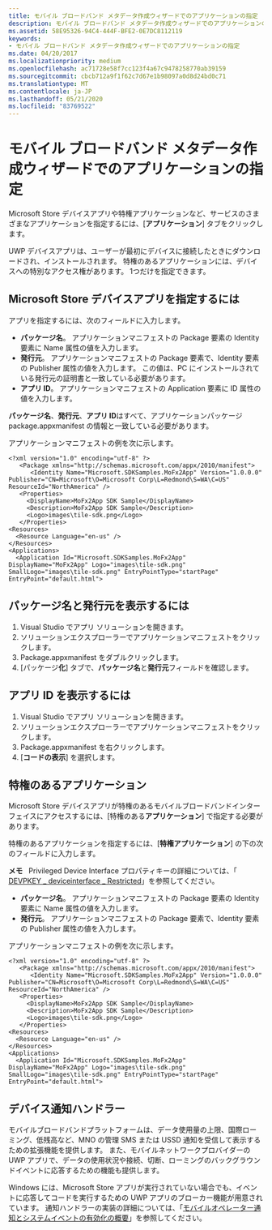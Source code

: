 ```yaml
---
title: モバイル ブロードバンド メタデータ作成ウィザードでのアプリケーションの指定
description: モバイル ブロードバンド メタデータ作成ウィザードでのアプリケーションの指定
ms.assetid: 58E95326-94C4-444F-BFE2-0E7DC8112119
keywords:
- モバイル ブロードバンド メタデータ作成ウィザードでのアプリケーションの指定
ms.date: 04/20/2017
ms.localizationpriority: medium
ms.openlocfilehash: ac71728e58f7cc123f4a67c9478258770ab39159
ms.sourcegitcommit: cbcb712a9f1f62c7d67e1b98097a0d8d24bd0c71
ms.translationtype: MT
ms.contentlocale: ja-JP
ms.lasthandoff: 05/21/2020
ms.locfileid: "83769522"
---
```

# <a name="specify-applications-in-the-mobile-broadband-metadata-authoring-wizard"></a>モバイル ブロードバンド メタデータ作成ウィザードでのアプリケーションの指定


Microsoft Store デバイスアプリや特権アプリケーションなど、サービスのさまざまなアプリケーションを指定するには、[**アプリケーション**] タブをクリックします。

UWP デバイスアプリは、ユーザーが最初にデバイスに接続したときにダウンロードされ、インストールされます。 特権のあるアプリケーションには、デバイスへの特別なアクセス権があります。 1つだけを指定できます。

## <a name="span-idto_specify_the_windows_store_device_appspanspan-idto_specify_the_windows_store_device_appspanspan-idto_specify_the_windows_store_device_appspanto-specify-the-microsoft-store-device-app"></a><span id="To_specify_the_Windows_Store_device_app"></span><span id="to_specify_the_windows_store_device_app"></span><span id="TO_SPECIFY_THE_WINDOWS_STORE_DEVICE_APP"></span>Microsoft Store デバイスアプリを指定するには


アプリを指定するには、次のフィールドに入力します。

-   **パッケージ名**。 アプリケーションマニフェストの Package 要素の Identity 要素に Name 属性の値を入力します。
-   **発行元**。 アプリケーションマニフェストの Package 要素で、Identity 要素の Publisher 属性の値を入力します。 この値は、PC にインストールされている発行元の証明書と一致している必要があります。
-   **アプリ ID**。 アプリケーションマニフェストの Application 要素に ID 属性の値を入力します。

**パッケージ名**、**発行元**、**アプリ ID**はすべて、アプリケーションパッケージ package.appxmanifest の情報と一致している必要があります。

アプリケーションマニフェストの例を次に示します。

```
<?xml version="1.0" encoding="utf-8" ?> 
   <Package xmlns="http://schemas.microsoft.com/appx/2010/manifest">
      <Identity Name="Microsoft.SDKSamples.MoFx2App" Version="1.0.0.0" Publisher="CN=Microsoft\O=Microsoft Corp\L=Redmond\S=WA\C=US" ResourceId="NorthAmerica" /> 
   <Properties>
     <DisplayName>MoFx2App SDK Sample</DisplayName> 
     <Description>MoFx2App SDK Sample</Description> 
     <Logo>images\tile-sdk.png</Logo> 
   </Properties>
<Resources>
  <Resource Language="en-us" /> 
</Resources>
<Applications>
  <Application Id="Microsoft.SDKSamples.MoFx2App" DisplayName="MoFx2App" Logo="images\tile-sdk.png" SmallLogo="images\tile-sdk.png" EntryPointType="startPage" EntryPoint="default.html">
```

## <a name="span-idto_see_the_package_name_and_publisherspanspan-idto_see_the_package_name_and_publisherspanspan-idto_see_the_package_name_and_publisherspanto-see-the-package-name-and-publisher"></a><span id="To_see_the_Package_name_and_Publisher"></span><span id="to_see_the_package_name_and_publisher"></span><span id="TO_SEE_THE_PACKAGE_NAME_AND_PUBLISHER"></span>パッケージ名と発行元を表示するには


1.  Visual Studio でアプリ ソリューションを開きます。
2.  ソリューションエクスプローラーでアプリケーションマニフェストをクリックします。
3.  Package.appxmanifest をダブルクリックします。
4.  [パッケージ**化**] タブで、**パッケージ名**と**発行元**フィールドを確認します。

## <a name="span-idto_see_the_app_id_spanspan-idto_see_the_app_id_spanspan-idto_see_the_app_id_spanto-see-the-app-id"></a><span id="To_see_the_App_ID_"></span><span id="to_see_the_app_id_"></span><span id="TO_SEE_THE_APP_ID_"></span>アプリ ID を表示するには


1.  Visual Studio でアプリ ソリューションを開きます。
2.  ソリューションエクスプローラーでアプリケーションマニフェストをクリックします。
3.  Package.appxmanifest を右クリックします。
4.  [**コードの表示**] を選択します。

## <a name="span-idprivileged_applicationsspanspan-idprivileged_applicationsspanspan-idprivileged_applicationsspanprivileged-applications"></a><span id="Privileged_applications"></span><span id="privileged_applications"></span><span id="PRIVILEGED_APPLICATIONS"></span>特権のあるアプリケーション


Microsoft Store デバイスアプリが特権のあるモバイルブロードバンドインターフェイスにアクセスするには、[特権のある**アプリケーション**] で指定する必要があります。

特権のあるアプリケーションを指定するには、[**特権アプリケーション**] の下の次のフィールドに入力します。

**メモ**   Privileged Device Interface プロパティキーの詳細については、「 [DEVPKEY \_ deviceinterface \_ Restricted](https://docs.microsoft.com/windows-hardware/drivers/install/devpkey-deviceinterface-restricted)」を参照してください。

 

-   **パッケージ名**。 アプリケーションマニフェストの Package 要素の Identity 要素に Name 属性の値を入力します。
-   **発行元**。 アプリケーションマニフェストの Package 要素で、Identity 要素の Publisher 属性の値を入力します。

アプリケーションマニフェストの例を次に示します。

```
<?xml version="1.0" encoding="utf-8" ?> 
   <Package xmlns="http://schemas.microsoft.com/appx/2010/manifest">
      <Identity Name="Microsoft.SDKSamples.MoFx2App" Version="1.0.0.0" Publisher="CN=Microsoft\O=Microsoft Corp\L=Redmond\S=WA\C=US" ResourceId="NorthAmerica" /> 
   <Properties>
     <DisplayName>MoFx2App SDK Sample</DisplayName> 
     <Description>MoFx2App SDK Sample</Description> 
     <Logo>images\tile-sdk.png</Logo> 
   </Properties>
<Resources>
  <Resource Language="en-us" /> 
</Resources>
<Applications>
  <Application Id="Microsoft.SDKSamples.MoFx2App" DisplayName="MoFx2App" Logo="images\tile-sdk.png" SmallLogo="images\tile-sdk.png" EntryPointType="startPage" EntryPoint="default.html">
```

## <a name="span-iddevice_notification_handlerspanspan-iddevice_notification_handlerspanspan-iddevice_notification_handlerspandevice-notification-handler"></a><span id="Device_Notification_Handler"></span><span id="device_notification_handler"></span><span id="DEVICE_NOTIFICATION_HANDLER"></span>デバイス通知ハンドラー


モバイルブロードバンドプラットフォームは、データ使用量の上限、国際ローミング、低残高など、MNO の管理 SMS または USSD 通知を受信して表示するための拡張機能を提供します。 また、モバイルネットワークプロバイダーの UWP アプリで、データの使用状況や接続、切断、ローミングのバックグラウンドイベントに応答するための機能も提供します。

Windows には、Microsoft Store アプリが実行されていない場合でも、イベントに応答してコードを実行するための UWP アプリのブローカー機能が用意されています。 通知ハンドラーの実装の詳細については、「[モバイルオペレーター通知とシステムイベントの有効化の概要](https://docs.microsoft.com/windows-hardware/drivers/mobilebroadband/enabling-mobile-operator-notifications-and-system-events)」を参照してください。

 

 






